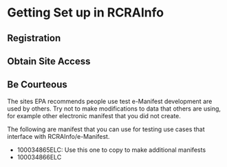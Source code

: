 # Getting Set up in RCRAInfo

## Registration

## Obtain Site Access

## Be Courteous

The sites EPA recommends people use test e-Manifest development are used by others.
Try not to make modifications to data that others are using, for example other electronic manifest that you did not create.

The following are manifest that you can use for testing use cases that interface with RCRAInfo/e-Manifest.

- 100034865ELC: Use this one to copy to make additional manifests
- 100034866ELC
